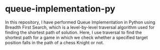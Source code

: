 # queue-implementation-py
In this repository, I have performed Queue Implementation in Python using Breadth First Search, which is a level-by-level traversal algorithm used for finding the shortest path of solution. Here, I use traversal to find the shortest path for a game in which we check whether a specified target position falls in the path of a chess Knight or not.
